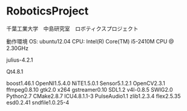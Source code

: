 RoboticsProject
==========

千葉工業大学　中島研究室　ロボティクスプロジェクト

動作環境
OS: ubuntu12.04
CPU: Intel(R) Core(TM) i5-2410M CPU @ 2.30GHz

julius-4.2.1

Qt4.8.1

boost1.46.1
OpenNI1.5.4.0
NiTE1.5.0.1
Sensor5.1.2.1
OpenCV2.3.1
ffmpeg0.8.10
gtk2.0
x264
gstreamer0.10
SDL1.2
v4l-0.8.5
SWIG2.0
Python2.7
CMake2.8.7
ICU4.8.1.1-3
PulseAudio1.1
zlib1.2.3.4
flex2.5.35
esd0.2.41
sndfile1.0.25-4
